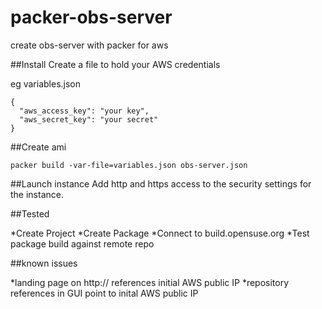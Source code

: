 # packer-obs-server
create obs-server with packer for aws

##Install
Create a file to hold your AWS credentials

eg variables.json
~~~~
{
  "aws_access_key": "your key",
  "aws_secret_key": "your secret"
}
~~~~

##Create ami

`packer build -var-file=variables.json obs-server.json`

##Launch instance
Add http and https access to the security settings for the instance.

##Tested

*Create Project
*Create Package
*Connect to build.opensuse.org
*Test package build against remote repo

##known issues

*landing page on http:// references initial AWS public IP
*repository references in GUI point to inital AWS public IP


